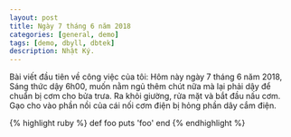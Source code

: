 ```yaml
---
layout: post
title: Ngày 7 tháng 6 năm 2018
categories: [general, demo]
tags: [demo, dbyll, dbtek]
description: Nhật Ký.
---
```


Bài viết đầu tiên về công việc của tôi: 
Hôm này ngày 7 tháng 6 năm 2018, Sáng thức dậy 6h00, muốn nằm ngủ thêm chút nữa mà lại phải dậy để chuẩn bị cơm cho bửa trưa.
Ra khỏi giường, rửa mặt và bắt đầu nấu cơm. Gạo cho vào phần nồi của cái nối cơm điện bị hỏng phần dây cắm điện. 

{% highlight ruby %}
def foo
  puts 'foo'
end
{% endhighlight %}
